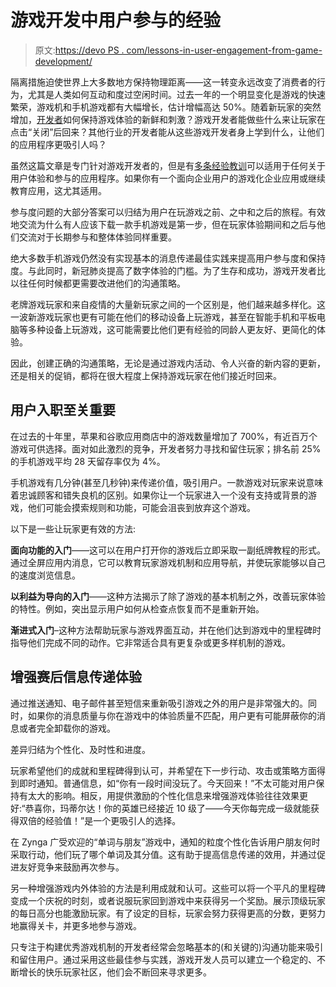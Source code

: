 # 游戏开发中用户参与的经验

> 原文:[https://devo PS . com/lessons-in-user-engagement-from-game-development/](https://devops.com/lessons-in-user-engagement-from-game-development/)

隔离措施迫使世界上大多数地方保持物理距离——这一转变永远改变了消费者的行为，尤其是人类如何互动和度过空闲时间。过去一年的一个明显变化是游戏的快速繁荣，游戏机和手机游戏都有大幅增长，估计增幅高达 50%。随着新玩家的突然增加，[开发者](https://devops.com/?s=game+development)如何保持游戏体验的新鲜和刺激？游戏开发者能做些什么来让玩家在点击“关闭”后回来？其他行业的开发者能从这些游戏开发者身上学到什么，让他们的应用程序更吸引人吗？

虽然这篇文章是专门针对游戏开发者的，但是有[多条经验教训](https://securityboulevard.com/?s=game+development)可以适用于任何关于用户体验和参与的应用程序。如果你有一个面向企业用户的游戏化企业应用或继续教育应用，这尤其适用。

参与度问题的大部分答案可以归结为用户在玩游戏之前、之中和之后的旅程。有效地交流为什么有人应该下载一款手机游戏是第一步，但在玩家体验期间和之后与他们交流对于长期参与和整体体验同样重要。

绝大多数手机游戏仍然没有实现基本的消息传递最佳实践来提高用户参与度和保持度。与此同时，新冠肺炎提高了数字体验的门槛。为了生存和成功，游戏开发者比以往任何时候都更需要改进他们的沟通策略。

老牌游戏玩家和来自疫情的大量新玩家之间的一个区别是，他们越来越多样化。这一波新游戏玩家也更有可能在他们的移动设备上玩游戏，甚至在智能手机和平板电脑等多种设备上玩游戏，这可能需要比他们更有经验的同龄人更友好、更简化的体验。

因此，创建正确的沟通策略，无论是通过游戏内活动、令人兴奋的新内容的更新，还是相关的促销，都将在很大程度上保持游戏玩家在他们接近时回来。

## 用户入职至关重要

在过去的十年里，苹果和谷歌应用商店中的游戏数量增加了 700%，有近百万个游戏可供选择。面对如此激烈的竞争，开发者努力寻找和留住玩家；排名前 25%的手机游戏平均 28 天留存率仅为 4%。

手机游戏有几分钟(甚至几秒钟)来传递价值，吸引用户。一款游戏对玩家来说意味着忠诚顾客和错失良机的区别。如果你让一个玩家进入一个没有支持或背景的游戏，他们可能会摸索规则和功能，可能会沮丧到放弃这个游戏。

以下是一些让玩家更有效的方法:

**面向功能的入门**——这可以在用户打开你的游戏后立即采取一副纸牌教程的形式。通过全屏应用内消息，它可以教育玩家游戏机制和应用导航，并使玩家能够以自己的速度浏览信息。

**以利益为导向的入门**——这种方法揭示了除了游戏的基本机制之外，改善玩家体验的特性。例如，突出显示用户如何从检查点恢复而不是重新开始。

**渐进式入门**–这种方法帮助玩家与游戏界面互动，并在他们达到游戏中的里程碑时指导他们完成不同的动作。它非常适合具有更复杂或更多样机制的游戏。

## 增强赛后信息传递体验

通过推送通知、电子邮件甚至短信来重新吸引游戏之外的用户是非常强大的。同时，如果你的消息质量与你在游戏中的体验质量不匹配，用户更有可能屏蔽你的消息或者完全卸载你的游戏。

差异归结为个性化、及时性和进度。

玩家希望他们的成就和里程碑得到认可，并希望在下一步行动、攻击或策略方面得到即时通知。普通信息，如“你有一段时间没玩了。今天回来！”不太可能对用户保持有太大的影响。相反，用提供激励的个性化信息来增强游戏体验往往效果更好:“恭喜你，玛蒂尔达！你的英雄已经接近 10 级了——今天你每完成一级就能获得双倍的经验值！”是一个更吸引人的选择。

在 Zynga 广受欢迎的“单词与朋友”游戏中，通知的粒度个性化告诉用户朋友何时采取行动，他们玩了哪个单词及其分值。这有助于提高信息传递的效用，并通过促进友好竞争来鼓励再次参与。

另一种增强游戏内外体验的方法是利用成就和认可。这些可以将一个平凡的里程碑变成一个庆祝的时刻，或者说服玩家回到游戏中来获得另一个奖励。展示顶级玩家的每日高分也能激励玩家。有了设定的目标，玩家会努力获得更高的分数，更努力地赢得关卡，并更多地参与游戏。

只专注于构建优秀游戏机制的开发者经常会忽略基本的(和关键的)沟通功能来吸引和留住用户。通过采用这些最佳参与实践，游戏开发人员可以建立一个稳定的、不断增长的快乐玩家社区，他们会不断回来寻求更多。